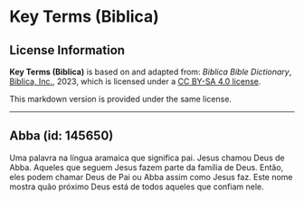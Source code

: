 # Key Terms (Biblica)

## License Information

**Key Terms (Biblica)** is based on and adapted from: _Biblica Bible Dictionary_, [Biblica, Inc.](https://www.biblica.com/), 2023, which is licensed under a [CC BY-SA 4.0 license](https://creativecommons.org/licenses/by-sa/4.0/legalcode.en).

This markdown version is provided under the same license.



--------------------------------

## Abba (id: 145650)

Uma palavra na língua aramaica que significa pai. Jesus chamou Deus de Abba. Aqueles que seguem Jesus fazem parte da família de Deus. Então, eles podem chamar Deus de Pai ou Abba assim como Jesus faz. Este nome mostra quão próximo Deus está de todos aqueles que confiam nele.


